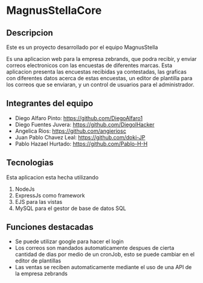 # MagnusStellaCore

## Descripcion

Este es un proyecto desarrollado por el equipo MagnusStella

Es una aplicacion web para la empresa zebrands, que podra recibir, y enviar correos electronicos con las encuestas de diferentes marcas. Esta aplicacion presenta las encuestas recibidas ya contestadas, las graficas con diferentes datos acerca de estas encuestas, un editor de plantilla para los correos que se enviaran, y un control de usuarios para el administrador.

## Integrantes del equipo
- Diego Alfaro Pinto: https://github.com/DiegoAlfaro1
- Diego Fuentes Juvera: https://github.com/DiegolHacker
- Angelica Rios: https://github.com/angieriosc
- Juan Pablo Chavez Leal: https://github.com/doki-JP
- Pablo Hazael Hurtado: https://github.com/Pablo-H-H

## Tecnologias

Esta aplicacion esta hecha utilizando

1. NodeJs
2. ExpressJs como framework 
3. EJS para las vistas
4. MySQL para el gestor de base de datos SQL

## Funciones destacadas

- Se puede utilizar google para hacer el login
- Los correos son mandados automaticamente despues de cierta cantidad de dias por medio de un cronJob, esto se puede cambiar en el editor de plantillas
- Las ventas se reciben automaticamente mediante el uso de una API de la empresa zebrands

